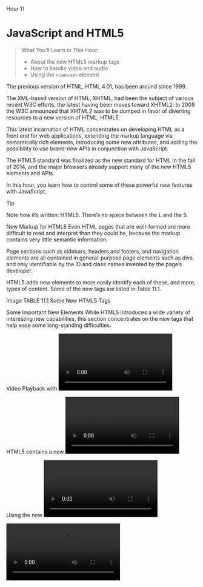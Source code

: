 Hour 11
# JavaScript and HTML5
>  What You’ll Learn in This Hour:
> * About the new HTML5 markup tags
> * How to handle video and audio
> * Using the `<canvas>` element

The previous version of HTML, HTML 4.01, has been around
since 1999.

The XML-based version of HTML, XHTML, had been the subject
of various recent W3C efforts, the latest having been moves
toward XHTML2. In 2009 the W3C announced that XHTML2 was to
be dumped in favor of diverting resources to a new version
of HTML, HTML5.

This latest incarnation of HTML concentrates on developing
HTML as a front end for web applications, extending the
markup language via semantically rich elements,
introducing some new attributes, and adding the
possibility to use brand-new APIs in conjunction with
JavaScript.

The HTML5 standard was finalized as the new standard for
HTML in the fall of 2014, and the major browsers already
support many of the new HTML5 elements and APIs.

In this hour, you learn how to control some of these
powerful new features with JavaScript.

Tip

Note how it’s written: HTML5. There’s no space between the L and the 5.



New Markup for HTML5
Even HTML pages that are well-formed are more difficult to read and interpret than they could be, because the markup contains very little semantic information.

Page sections such as sidebars, headers and footers, and navigation elements are all contained in general-purpose page elements such as divs, and only identifiable by the ID and class names invented by the page’s developer.

HTML5 adds new elements to more easily identify each of these, and more, types of content. Some of the new tags are listed in Table 11.1.

Image
TABLE 11.1 Some New HTML5 Tags

Some Important New Elements
While HTML5 introduces a wide variety of interesting new capabilities, this section concentrates on the new tags that help ease some long-standing difficulties.

Video Playback with <video>
Video on the Web is extremely popular. However, the methods for implementing video are generally proprietary, reproduction happening via plug-ins such as Flash, Windows Media, and Apple QuickTime. Markup that works for embedding these elements in one browser doesn’t always work in the others.

HTML5 contains a new <video> element, the aim of which is to enable the embedding of any and all video formats.

Using the new <video> tag, you can implement your favorite QuickTime movie like this:

<video src="video.mov" />

So far there has been much debate about which video formats (codecs) should be supported by the video element; at the time of writing, the search continues for a codec that requires no special licensing terms, though WebM (http://www.webmproject.org/) is currently looking like the favorite. For the time being, quoting multiple sources gets around the problem and avoids the need for browser sniffing; there are currently three widely supported video formats—MP4, WebM, and Ogg.

<video id="vid1" width="400" height="300" controls="controls">
    <source src="movie.mp4" type="video/mp4" />
    <source src="movie.ogg" type="video/ogg" />
    <source src="movie.webm" type="video/webm" />
    <p>Video tag not supported.</p>
</video>

It is also a good practice to include width and height attributes for the <video> element. If height and width are not set, the browser doesn’t know how much screen space to reserve, resulting in the page layout changing as the video loads.

You are also recommended to place some suitable text between the <video> and </video> tags to display in browsers that don’t support the <video> tag.

Some important properties of the <video> tag are listed in Table 11.2.

Image
TABLE 11.2 Some Attributes of the <video> Element

Note that the appearance of the controls added using the controls property will depend on the browser in use, as shown in Figure 11.1.

Image
FIGURE 11.1 The appearance of controls varies between browsers

You can access these properties in the same way as any other JavaScript or DOM object. For the previous video definition, you might use

var myVideo = document.getElementById("vid1").volume += 0.1;

to marginally increase the volume, or

if(document.getElementById("vid1").paused) {
    alert(message);
}

to pass a message to the user indicating that video playback is currently paused.

Testing Format Support with canPlayType()
You can check for support for a particular codec using the JavaScript method

media.canPlayType(type)

In the preceding example, type is a string containing the media type, for example, “video/webm”. This method must return an empty string if the browser knows it cannot play the content. The method might also return “probably” if the browser is confident it can support the format, or “maybe” otherwise.

Controlling Playback
Playback can also be controlled programmatically using the pause() and play() commands, as in the following code snippet:

var myVideo = document.getElementById("vid1").play();
var myVideo = document.getElementById("vid1").pause();

Playing Sound with the <audio> Tag
Pretty much everything stated previously about the <video> tag applies equally well to the <audio> tag. The simple way to use the <audio> tag is like this:

<audio src="song.mp3"></audio>

You can add further attributes to achieve more control over playback, such as loop and autoplay:

<audio src="song.mp3" autoplay loop></audio>

Tip

Don’t abuse loop and autoplay, or you may find that many of your site visitors don’t return!

As with the earlier examples for video files, you can include alternative formats to help ensure that a user’s browser will find one that it can play, as in the following code:

<audio controls="controls">
    <source src="song.ogg" type="audio/ogg" />
    <source src="song.mp3" type="audio/mpeg" />
    Your browser does not support the audio element.
</audio>

MP3, WAV, and Ogg are typically supported file formats for the <audio> element. Controlling an audio file in JavaScript uses the same methods as for the <video> tag.

To add and play an audio file via JavaScript, you can treat it just like any other JavaScript or DOM object:

var soundElement = document.createElement('audio');
soundElement.setAttribute('src', 'sound.ogg');
soundElement.play();
soundElement.pause();

The <audio> and <video> tags have many useful properties that you can access via JavaScript. Here are a few useful ones, the meaning of which will be immediately apparent:

mediaElement.duration
mediaElement.currentTime
mediaElement.playbackRate
mediaElement.muted

For example, to move to a point 45 seconds into a song you might use

soundElement.currentTime = 45;

Tip

You can find a comprehensive reference to these tags and their properties and methods at
http://www.whatwg.org/specs/web-apps/current-work/multipage/the-video-element.html.

Drawing on the Page with <canvas>
The new <canvas> tag gives you just that: a rectangular space in your page where you can draw shapes and graphics, as well as load and display image files and control their display via JavaScript. The many practical uses for the element include dynamic charts, JavaScript/HTML games, and instructional animations.

Using the <canvas> tag simply allows you to define a region by setting its width and height parameters; everything else related to creating the graphical content is done via JavaScript. There is an extensive set of drawing methods known as the Canvas 2D API.

Drag and Drop
Drag and drop is a part of the HTML5 standard. Just about any element can be made draggable.

To make an element draggable, all that’s required is to set its draggable attribute to true:

<img draggable="true" />

Dragging something, though, isn’t much use by itself. To employ a draggable object to achieve something useful, you’re probably going to want to be able to drop it somewhere.

To define where an object can be dropped, and control the dragging and dropping process, you need to write event listeners to detect and control the various parts of the drag-and-drop process.

There are a few different events you can utilize to control your drag and drop:

dragstart
drag
dragenter
dragleave
dragover
drop
dragend
Tip

Not all items can be drop targets—an <img>, for example, cannot accept drops.

To control your drag and drop, you need to define a source element (where the drag starts), the data payload (what it is you’re dragging), and a drop target (an area to catch the dropped item).

The dataTransfer property contains a piece of data sent in a drag action. The value of dataTransfer is usually set in the dragstart event and read/handled in the drop event.

Calling setData(format, data) or getData(format, data) will (respectively) set or read this piece of data.

Local Storage
HTML5 pages can store even large amounts of data within the user’s browser, without any negative effect on the website’s performance. Web storage is more secure and faster than doing this via cookies. Like when using cookies, the data is stored in key/value pairs, and a web page can only access the data it has itself stored.

The two new objects for storing data locally in the browser are

localStorage—Stores data with no expiration date
sessionStorage—Stores data just for the current session
If you’re unsure about your browser’s support for local storage, once again you can use feature detection:

if(typeof(Storage)!=="undefined") {
    ... both objects are available ...
}

To store a value you can invoke the setItem method, passing to it a key and a value:

localStorage.setItem("key", "value");

Alternatively, you can use the localStorage object like an associative array:

localStorage["key"] = "value";

Retrieving the values can use either of these methods too:

alert(localStorage.getItem("key"));

or

alert(localStorage["key"]);

Working with Local Files
At last HTML provides a standard way to interact with the user’s local files, using HTML5’s File API specification. There are several ways to access external files:

File provides information including name, size, and MIME type, and gives a reference to the file handle.
FileList is an array-like sequence of File objects.
The FileReader interface uses File and FileList to asynchronously read a file. You can check on read progress, catch any errors, and find out when a file is completely loaded.
Checking for Browser Support
Once more, you can check whether your browser supports the File API by the usual feature-detection method:

if (window.File && window.FileReader && window.FileList) {
    // we're good
}

Summary
HTML5 offers a whole array of new facilities to HTML, enabling the markup language to be used as a much better basis for web applications and allowing JavaScript to exploit some brand-new APIs.

In this hour, you had a whistle-stop tour of these new capabilities, including some hands-on coding experience using some of these new APIs.

Q&A
Q. What is the best way for me to learn HTML5?

A. Learn HTML5 by using it. Jump right in and start building pages using HTML5 features. Use the semantic tags; try video and audio playback; play with drag and drop, and the file API; and build animations using <canvas>. When you have questions, many Internet-based tutorials, blogs, and code examples are available.

Q. Are there already real live sites using HTML5?

A. Sure, lots of them. Take a look at http://html5gallery.com/ for some examples.

Exercises
Review some of the examples of previous hours, and try to rewrite them using some of the new HTML5 interfaces.
HTML5 is pretty new at the time of writing. Check out the current state of browser support for the various aspects of HTML5 at http://caniuse.com/ or http://html5readiness.com/.
